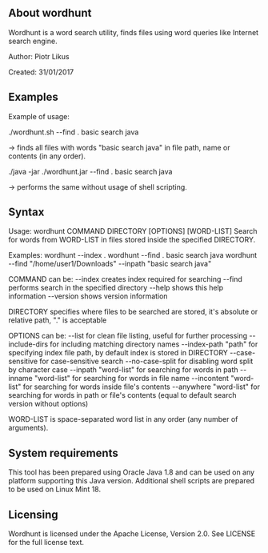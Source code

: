 About wordhunt
--------------------
Wordhunt is a word search utility, finds files using word queries like Internet search engine.

Author: Piotr Likus

Created: 31/01/2017

Examples
------------------
Example of usage:

  ./wordhunt.sh --find . basic search java

-> finds all files with words "basic search java" in file path, name or contents (in any order).

  ./java -jar ./wordhunt.jar --find . basic search java
  
-> performs the same without usage of shell scripting.  
  
Syntax
--------------------
Usage: wordhunt COMMAND DIRECTORY [OPTIONS] [WORD-LIST]
Search for words from WORD-LIST in files stored inside the specified DIRECTORY.

Examples:
    wordhunt --index .
    wordhunt --find . basic search java
    wordhunt --find "/home/user1/Downloads" --inpath "basic search java"

COMMAND can be:
    --index   creates index required for searching
    --find    performs search in the specified directory
    --help    shows this help information
    --version shows version information

DIRECTORY specifies where files to be searched are stored,
    it's absolute or relative path, "." is acceptable

OPTIONS can be:
    --list                        for clean file listing, useful for further processing
    --include-dirs                for including matching directory names
    --index-path "path"           for specifying index file path,
                                  by default index is stored in DIRECTORY
    --case-sensitive              for case-sensitive search
    --no-case-split               for disabling word split by character case
    --inpath "word-list"          for searching for words in path
    --inname "word-list"          for searching for words in file name
    --incontent "word-list"       for searching for words inside file's contents
    --anywhere "word-list"        for searching for words in path or file's contents
                                  (equal to default search version without options)

WORD-LIST is space-separated word list in any order (any number of arguments).

System requirements
--------------------
This tool has been prepared using Oracle Java 1.8 and can be used on any platform supporting this Java version.
Additional shell scripts are prepared to be used on Linux Mint 18.

Licensing
--------------------
Wordhunt is licensed under the Apache License, Version 2.0. See LICENSE for the full license text.
